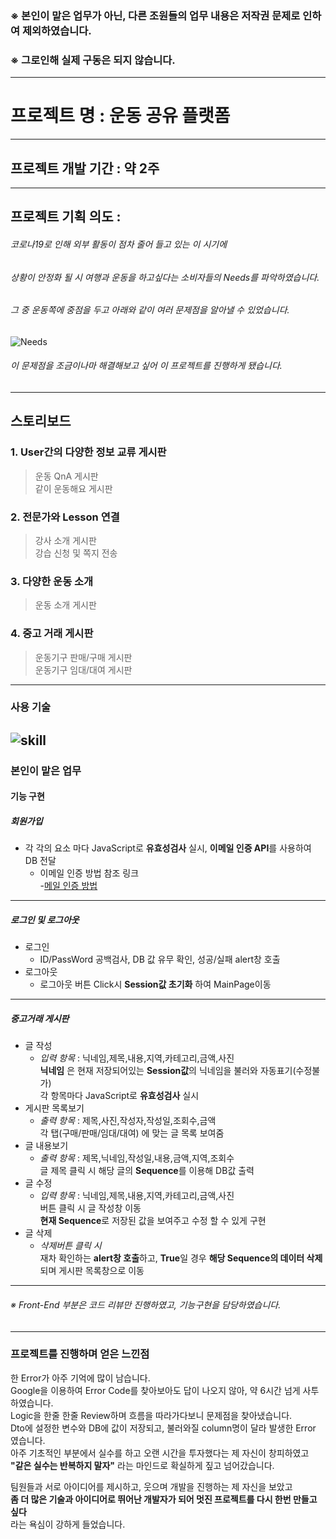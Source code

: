 ### ※ 본인이 맡은 업무가 아닌, 다른 조원들의 업무 내용은 저작권 문제로 인하여 제외하였습니다.
### ※ 그로인해 실제 구동은 되지 않습니다.
- - -
# 프로젝트 명 : 운동 공유 플랫폼

---------------------------------------
## 프로젝트 개발 기간 : 약 2주
---------------------------------------
## 프로젝트 기획 의도 :

###### 코로나19로 인해 외부 활동이 점차 줄어 들고 있는 이 시기에   
###### 상황이 안정화 될 시 여행과 운동을 하고싶다는 소비자들의 Needs를 파악하였습니다.
###### 그 중 운동쪽에 중점을 두고 아래와 같이 여러 문제점을 알아낼 수 있었습니다.

![Needs](https://user-images.githubusercontent.com/58018170/127149280-3208f383-3030-4c5b-a829-a84894cfb85d.png)


###### 이 문제점을 조금이나마 해결해보고 싶어 이 프로젝트를 진행하게 됐습니다.

------------------------------------------
## 스토리보드

### 1. User간의 다양한 정보 교류 게시판
> 운동 QnA 게시판<br>
> 같이 운동해요 게시판
### 2. 전문가와 Lesson 연결
> 강사 소개 게시판<br>
> 강습 신청 및 쪽지 전송
### 3. 다양한 운동 소개
> 운동 소개 게시판<br>
### 4. 중고 거래 게시판
> 운동기구 판매/구매 게시판<br>
> 운동기구 임대/대여 게시판

------------------------------------------
### 사용 기술
![skill](https://user-images.githubusercontent.com/58018170/127865174-52de3f12-e58e-477d-bf30-8c09bd30f55e.png)
------------------------------------------
### 본인이 맡은 업무

#### 기능 구현
##### 회원가입
  * 각 각의 요소 마다 JavaScript로 **유효성검사** 실시, **이메일 인증 API**를 사용하여 DB 전달
    + 이메일 인증 방법 참조 링크   
    -[메일 인증 방법](https://moonong.tistory.com/45)
    
- - - 
##### 로그인 및 로그아웃
  - 로그인
    + ID/PassWord 공백검사, DB 값 유무 확인, 성공/실패 alert창 호출
  - 로그아웃
    + 로그아웃 버튼 Click시 **Session값 초기화** 하여 MainPage이동
- - -
##### 중고거래 게시판
  - 글 작성
    + *입력 항목* : 닉네임,제목,내용,지역,카테고리,금액,사진   
  **닉네임** 은 현재 저장되어있는 **Session값**의 닉네임을 불러와 자동표기(수정불가)   
     각 항목마다 JavaScript로 **유효성검사** 실시    
  - 게시판 목록보기
    + *출력 항목* : 제목,사진,작성자,작성일,조회수,금액   
    각 탭(구매/판매/임대/대여) 에 맞는 글 목록 보여줌   
  - 글 내용보기
    + *출력 항목* : 제목,닉네임,작성일,내용,금액,지역,조회수   
    글 제목 클릭 시 해당 글의 **Sequence**를 이용해 DB값 출력
  - 글 수정
    + *입력 항목* : 닉네임,제목,내용,지역,카테고리,금액,사진   
    버튼 클릭 시 글 작성창 이동   
    **현재 Sequence**로 저장된 값을 보여주고 수정 할 수 있게 구현
  - 글 삭제
    + *삭제버튼 클릭 시*   
재차 확인하는 **alert창 호출**하고, **True**일 경우 **해당 Sequence의 데이터 삭제**되며 게시판 목록창으로 이동
- - -
###### ※ Front-End 부분은 코드 리뷰만 진행하였고, 기능구현을 담당하였습니다.
- - - 

### 프로젝트를 진행하며 얻은 느낀점 

한 Error가 아주 기억에 많이 남습니다.   
Google을 이용하여 Error Code를 찾아보아도 답이 나오지 않아, 약 6시간 넘게 사투하였습니다.   
Logic을 한줄 한줄 Review하며 흐름을 따라가다보니 문제점을 찾아냈습니다.   
Dto에 설정한 변수와 DB에 값이 저장되고, 불러와질 column명이 달라 발생한 Error 였습니다.   
아주 기초적인 부분에서 실수를 하고 오랜 시간을 투자했다는 제 자신이 창피하였고   
**"같은 실수는 반복하지 말자"** 라는 마인드로 확실하게 짚고 넘어갔습니다.    
   
   
팀원들과 서로 아이디어를 제시하고, 웃으며 개발을 진행하는 제 자신을 보았고    
**좀 더 많은 기술과 아이디어로 뛰어난 개발자가 되어 멋진 프로젝트를 다시 한번 만들고 싶다**   
라는 욕심이 강하게 들었습니다.   
